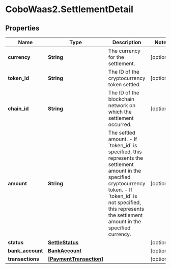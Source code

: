 # CoboWaas2.SettlementDetail

## Properties

Name | Type | Description | Notes
------------ | ------------- | ------------- | -------------
**currency** | **String** | The currency for the settlement. | [optional] 
**token_id** | **String** | The ID of the cryptocurrency token settled. | [optional] 
**chain_id** | **String** | The ID of the blockchain network on which the settlement occurred. | [optional] 
**amount** | **String** | The settled amount. - If &#x60;token_id&#x60; is specified, this represents the settlement amount in the specified cryptocurrency token. - If &#x60;token_id&#x60; is not specified, this represents the settlement amount in the specified currency.  | [optional] 
**status** | [**SettleStatus**](SettleStatus.md) |  | [optional] 
**bank_account** | [**BankAccount**](BankAccount.md) |  | [optional] 
**transactions** | [**[PaymentTransaction]**](PaymentTransaction.md) |  | [optional] 


